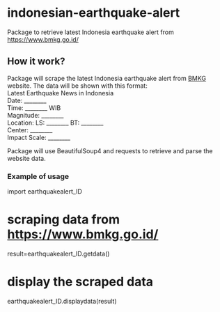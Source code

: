 # indonesian-earthquake-alert
Package to retrieve latest Indonesia earthquake alert from https://www.bmkg.go.id/

## How it work?
Package will scrape the latest Indonesia earthquake alert from [BMKG](https://www.bmkg.go.id/) website.
The data will be shown with this format:<br/>
Latest Earthquake News in Indonesia<br/>
Date: ________<br/>
Time: ________ WIB<br/>
Magnitude: ________<br/>
Location: LS: ________ BT: ________<br/>
Center: ________<br/>
Impact Scale: ________<br/>

Package will use BeautifulSoup4 and requests to retrieve and parse the website data.

### Example of usage
import earthquakealert_ID
# scraping data from https://www.bmkg.go.id/
result=earthquakealert_ID.getdata()
# display the scraped data
earthquakealert_ID.displaydata(result)
